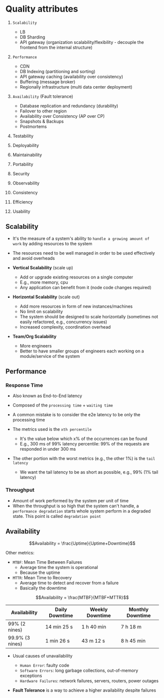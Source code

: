 # Quality attributes

1. `Scalability`
    - LB
    - DB Sharding
    - API gateway (organization scalability/flexibility - decouple the frontend from the internal structure)

1. `Performance`
    - CDN
    - DB Indexing (partitioning and sorting)
    - API gateway caching (availability over consistency)
    - Buffering (message broker)
    - Regionally infrastructure (multi data center deployment)

1. `Availability` (Fault tolerance)
    - Database replication and redundancy (durability)
    - Failover to other region
    - Availability over Consistency (AP over CP)
    - Snapshots & Backups
    - Postmortems

1. Testability
1. Deployability
1. Maintainability
1. Portability
1. Security
1. Observability
1. Consistency
1. Efficiency
1. Usability

## Scalability

- It's the measure of a system's ability to `handle a growing amount of work` by adding resources to the system
- The resources need to be well managed in order to be used effectively and avoid overheads

- **Vertical Scalability** (scale up)
  - Add or upgrade existing resources on a single computer
  - E.g., more memory, cpu
  - Any application can benefit from it (node code changes required)
- **Horizontal Scalability** (scale out)
  - Add more resources in form of new instances/machines
  - No limit on scalability
  - The system should be designed to scale horizontally (sometimes not easily refactored, e.g., concurrency issues)
  - Increased complexity, coordination overhead
- **Team/Org Scalability**
  - More engineers
  - Better to have smaller groups of engineers each working on a module/service of the system

## Performance

### Response Time

- Also known as End-to-End latency
- Composed of the `processing time` + `waiting time`
- A common mistake is to consider the e2e latency to be only the processing time

- The metrics used is the `xth percentile`
  - It's the value below which x% of the occurrences can be found
  - E.g., 300 ms of 99% latency percentile: 99% of the requests are responded in under 300 ms
- The other portion with the worst metrics (e.g., the other 1%) is the `tail latency`
  - We want the tail latency to be as short as possible, e.g., 99% (1% tail latency)

### Throughput

- Amount of work performed by the system per unit of time
- When the throughput is so high that the system can't handle, a `performance degradation` starts whole system perform in a degraded state. This point is called `degradation point`

## Availability

$$Availability = \frac{Uptime}{Uptime+Downtime}$$

Other metrics:

- `MTBF`: Mean Time Between Failures
  - Average time the system is operational
  - Because the uptime
- `MTTR`: Mean Time to Recovery
  - Average time to detect and recover from a failure
  - Basically the downtime

$$Availability = \frac{MTBF}{MTBF+MTTR}$$

| Availability    | Daily Downtime | Weekly Downtime | Monthly Downtime |
| -               | -              | -               | -                |
| 99%  (2 nines)  | 14 min 25 s    | 1 h 40 min      | 7 h 18 m         |
| 99.9% (3 nines) | 1 min 26 s     | 43 m 12 s       | 8 h 45 min       |

- Usual causes of unavailability
  - `Human Error`: faulty code
  - `Software Errors`: long garbage collections, out-of-memory exceptions
  - `Hardware Failures`: network failures, servers, routers, power outages

- **Fault Tolerance** is a way to achieve a higher availability despite failures
